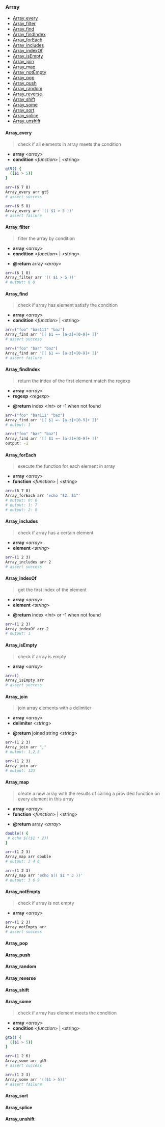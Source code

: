 ### Array

- [Array_every](#Array_every)
- [Array_filter](#Array_filter)
- [Array_find](#Array_find)
- [Array_findIndex](#Array_findIndex)
- [Array_forEach](#Array_forEach)
- [Array_includes](#Array_includes)
- [Array_indexOf](#Array_indexOf)
- [Array_isEmpty](#Array_isEmpty)
- [Array_join](#Array_join)
- [Array_map](#Array_map)
- [Array_notEmpty](#Array_notEmpty)
- [Array_pop](#Array_pop)
- [Array_push](#Array_push)
- [Array_random](#Array_random)
- [Array_reverse](#Array_reverse)
- [Array_shift](#Array_shift)
- [Array_some](#Array_some)
- [Array_sort](#Array_sort)
- [Array_splice](#Array_splice)
- [Array_unshift](#Array_unshift)

#### Array_every

> check if all elements in array meets the condition

- **array** \<*array*\>
- **condition** \<*function*\> | \<string\>

```sh
gt5() {
  (($1 > 5))
}

arr=(6 7 8)
Array_every arr gt5
# assert success

arr=(6 5 8)
Array_every arr '(( $1 > 5 ))'
# assert failure
```

#### Array_filter

> filter the array by condition

- **array** \<*array*\>
- **condition** \<*function*\> | \<string\>

+ **@return** array \<*array*\>

```sh
arr=(6 1 8)
Array_filter arr '(( $1 > 5 ))'
# output: 6 8
```

#### Array_find

> check if array has element satisfy the condition

- **array** \<*array*\>
- **condition** \<*function*\> | \<string\>

```sh
arr=("foo" "bar111" "baz")
Array_find arr '[[ $1 =~ [a-z]+[0-9]+ ]]'
# assert success

arr=("foo" "bar" "baz")
Array_find arr '[[ $1 =~ [a-z]+[0-9]+ ]]'
# assert failure
```

#### Array_findIndex

> return the index of the first element match the regexp

- **array** \<*array*\>
- **regexp** \<*regexp*\>

+ **@return** index \<*int*\> or \-1 when not found

```sh
arr=("foo" "bar111" "baz")
Array_find arr '[[ $1 =~ [a-z]+[0-9]+ ]]'
# output: 1

arr=("foo" "bar" "baz")
Array_find arr '[[ $1 =~ [a-z]+[0-9]+ ]]'
output: -1
```

#### Array_forEach

> execute the function for each element in array

- **array** \<*array*\>
- **function** \<*function*\> | \<string\>

```sh
arr=(6 7 8)
Array_forEach arr 'echo "$2: $1"'
# output: 0: 6
# output: 1: 7
# output: 2: 8
```

#### Array_includes

> check if array has a certain element

- **array** \<*array*\>
- **element** \<*string*\>

```sh
arr=(1 2 3)
Array_includes arr 2
# assert success
```

#### Array_indexOf

> get the first index of the element

- **array** \<*array*\>
- **element** \<*string*\>

+ **@return** index \<*int*\> or \-1 when not found

```sh
arr=(1 2 3)
Array_indexOf arr 2
# output: 1
```

#### Array_isEmpty

> check if array is empty

- **array** \<*array*\>

```sh
arr=()
Array_isEmpty arr
# assert success
```

#### Array_join

> join array elements with a delimiter

- **array** \<*array*\>
- **delimiter** \<*string*\>

+ **@return** joined string \<*string*\>

```sh
arr=(1 2 3)
Array_join arr ","
# output: 1,2,3

arr=(1 2 3)
Array_join arr
# output: 123
```

#### Array_map

> create a new array with the results of calling a provided function on every element in this array

- **array** \<*array*\>
- **function** \<*function*\> | \<string\>

+ **@return** array \<*array*\>

```sh
double() {
 # echo $(($1 * 2))
}

arr=(1 2 3)
Array_map arr double
# output: 2 4 6

arr=(1 2 3)
Array_map arr 'echo $(( $1 * 3 ))'
# output: 3 6 9
```

#### Array_notEmpty

> check if array is not empty

- **array** \<*array*\>

```sh
arr=(1 2 3)
Array_notEmpty arr
# assert success
```

#### Array_pop

#### Array_push

#### Array_random

#### Array_reverse

#### Array_shift

#### Array_some

> check if array has element meets the condition

- **array** \<*array*\>
- **condition** \<*function*\> | \<string\>

```sh
gt5() {
  (($1 > 5))
}

arr=(1 2 6)
Array_some arr gt5
# assert success

arr=(1 2 3)
Array_some arr '(($1 > 5))'
# assert failure
```

#### Array_sort

#### Array_splice

#### Array_unshift